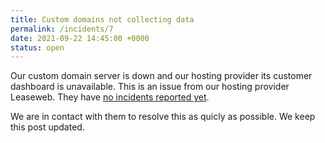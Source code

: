 ```yaml
---
title: Custom domains not collecting data
permalink: /incidents/7
date: 2021-09-22 14:45:00 +0000
status: open
---
```


Our custom domain server is down and our hosting provider its customer dashboard is unavailable. This is an issue from our hosting provider Leaseweb. They have [no incidents reported yet](https://www.leasewebstatus.com/incidents).

We are in contact with them to resolve this as quicly as possible. We keep this post updated.
